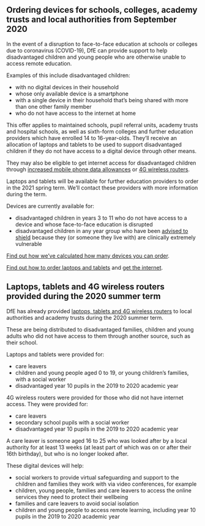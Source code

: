 ## Ordering devices for schools, colleges, academy trusts and local authorities from September 2020

In the event of a disruption to face-to-face education at schools or colleges due to coronavirus (COVID-19), DfE can provide support to help disadvantaged children and young people who are otherwise unable to access remote education.

Examples of this include disadvantaged children:

* with no digital devices in their household
* whose only available device is a smartphone
* with a single device in their household that’s being shared with more than one other family member
* who do not have access to the internet at home

This offer applies to maintained schools, pupil referral units, academy trusts and hospital schools, as well as sixth-form colleges and further education providers which have enrolled 14 to 16-year-olds. They’ll receive an allocation of laptops and tablets to be used to support disadvantaged children if they do not have access to a digital device through other means.

They may also be eligible to get internet access for disadvantaged children through [increased mobile phone data allowances](/about-increasing-mobile-data) or [4G wireless routers](/how-to-request-4g-wireless-routers).

Laptops and tablets will be available for further education providers to order in the 2021 spring term. We’ll contact these providers with more information during the term.

Devices are currently available for:

* disadvantaged children in years 3 to 11 who do not have access to a device and whose face-to-face education is disrupted 
* disadvantaged children in any year group who have been [advised to shield](https://www.gov.uk/government/publications/guidance-on-shielding-and-protecting-extremely-vulnerable-persons-from-covid-19/guidance-on-shielding-and-protecting-extremely-vulnerable-persons-from-covid-19) because they (or someone they live with) are clinically extremely vulnerable

[Find out how we’ve calculated how many devices you can order](/devices/allocation-and-specification).

[Find out how to order laptops and tablets](/devices/how-to-order) and [get the internet](/internet-access).

## Laptops, tablets and 4G wireless routers provided during the 2020 summer term

DfE has already provided [laptops, tablets and 4G wireless routers](https://www.gov.uk/guidance/laptops-tablets-and-4g-wireless-routers-provided-during-coronavirus-covid-19) to local authorities and academy trusts during the 2020 summer term. 

These are being distributed to disadvantaged families, children and young adults who did not have access to them through another source, such as their school. 

Laptops and tablets were provided for:

* care leavers
* children and young people aged 0 to 19, or young children’s families, with a social worker
* disadvantaged year 10 pupils in the 2019 to 2020 academic year

4G wireless routers were provided for those who did not have internet access. They were provided for:

* care leavers
* secondary school pupils with a social worker
* disadvantaged year 10 pupils in the 2019 to 2020 academic year

A care leaver is someone aged 16 to 25 who was looked after by a local authority for at least 13 weeks (at least part of which was on or after their 16th birthday), but who is no longer looked after.

These digital devices will help:

* social workers to provide virtual safeguarding and support to the children and families they work with via video conferences, for example 
* children, young people, families and care leavers to access the online services they need to protect their wellbeing
* families and care leavers to avoid social isolation
* children and young people to access remote learning, including year 10 pupils in the 2019 to 2020 academic year
